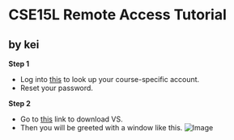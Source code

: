 # CSE15L Remote Access Tutorial
## by kei
**Step 1**
* Log into [this](https://sdacs.ucsd.edu/~icc/index.php) to look up your course-specific account.
* Reset your password.

**Step 2**
* Go to [this](https://code.visualstudio.com/) link to download VS.
* Then you will be greeted with a window like this.
![Image](VS.jpg)
